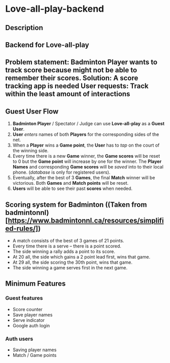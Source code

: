 # Love-all-play-backend

## Description
Backend for **Love-all-play**
---
Problem statement: Badminton Player wants to track score because might not be able to remember their scores.
Solution: A score tracking app is needed
User requests: Track within the least amount of interactions
---

## Guest User Flow 
1. **Badminton Player** / Spectator / Judge can use **Love-all-play** as a **Guest User**.
2. **User** *enters* names of both **Players** for the corresponding sides of the net.
3. When a **Player** wins a **Game point**, the **User** has to *tap* on the court of the winning side.
4. Every time there is a new **Game** winner, the **Game scores** will be reset to 0 but the **Game point** will increase by one for the winner. The **Player Names** and corresponding **Game scores** will be *saved* into to their local phone. (*database* is only for registered users).
5. Eventually, after the best of 3 **Games**, the final **Match** winner will be victorious. Both **Games** and **Match points** will be reset.
6. **Users** will be able to see their past **scores** when needed.

## Scoring system for Badminton ((Taken from badmintonnl)[https://www.badmintonnl.ca/resources/simplified-rules/])

- A match consists of the best of 3 games of 21 points.
- Every time there is a serve – there is a point scored.
- The side winning a rally adds a point to its score.
- At 20 all, the side which gains a 2 point lead first, wins that game.
- At 29 all, the side scoring the 30th point, wins that game.
- The side winning a game serves first in the next game.

## Minimum Features
### Guest features
- Score counter
- Save player names
- Serve indicator
- Google auth login 

### Auth users 
- Saving player names
- Match / Game points
